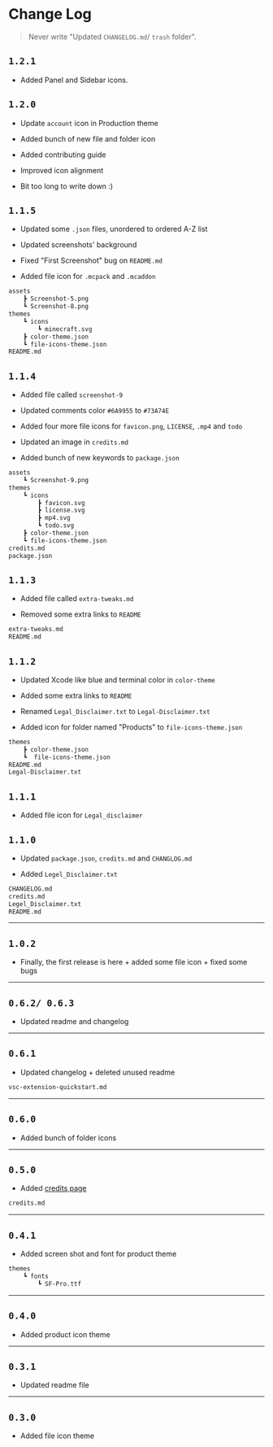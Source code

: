 # Change Log

> Never write "Updated `CHANGELOG.md`/ `trash` folder".

## `1.2.1`

* Added Panel and Sidebar icons.

## `1.2.0`

* Update `account` icon in Production theme

* Added bunch of new file and folder icon

* Added contributing guide

* Improved icon alignment

* Bit too long to write down :)

## `1.1.5`

* Updated some `.json` files, unordered to ordered A-Z list

* Updated screenshots' background

* Fixed "First Screenshot" bug on `README.md`

* Added file icon for `.mcpack` and `.mcaddon`

```txt
assets
    ┣ Screenshot-5.png
    ┗ Screenshot-8.png
themes
    ┗ icons
        ┗ minecraft.svg
    ┣ color-theme.json
    ┗ file-icons-theme.json
README.md
```

## `1.1.4`

* Added file called `screenshot-9`

* Updated comments color `#6A9955` to `#73A74E`

* Added four more file icons for `favicon.png`, `LICENSE`, `.mp4` and `todo`

* Updated an image in `credits.md`

* Added bunch of new keywords to `package.json`

```txt
assets
    ┗ Screenshot-9.png
themes
    ┗ icons
        ┣ favicon.svg
        ┣ license.svg
        ┣ mp4.svg
        ┗ todo.svg
    ┣ color-theme.json
    ┗ file-icons-theme.json
credits.md
package.json
```

## `1.1.3`

* Added file called `extra-tweaks.md`

* Removed some extra links to `README`

```txt
extra-tweaks.md
README.md
```

## `1.1.2`

* Updated Xcode like blue and terminal color in  `color-theme`

* Added some extra links to `README`

* Renamed `Legal_Disclaimer.txt` to `Legal-Disclaimer.txt`

* Added icon for folder named "Products" to `file-icons-theme.json`

```txt
themes
    ┣ color-theme.json
    ┗  file-icons-theme.json
README.md
Legal-Disclaimer.txt
```

## `1.1.1`

* Added file icon for `Legal_disclaimer`

## `1.1.0`

* Updated `package.json`, `credits.md` and `CHANGLOG.md`

* Added `Legel_Disclaimer.txt`

```txt
CHANGELOG.md
credits.md
Legel_Disclaimer.txt
README.md
```

---

## `1.0.2`

* Finally, the first release is here + added some file icon + fixed some bugs

---

## `0.6.2/ 0.6.3`

* Updated readme and changelog

---

## `0.6.1`

* Updated changelog + deleted unused readme

```txt
vsc-extension-quickstart.md
```

---

## `0.6.0`

* Added bunch of folder icons

---

## `0.5.0`

* Added [credits page](credits.md)

```txt
credits.md
```

---

## `0.4.1`

* Added screen shot and font for product theme

```txt
themes
    ┗ fonts
        ┗ SF-Pro.ttf
```

---

## `0.4.0`

* Added product icon theme

---

## `0.3.1`

* Updated readme file

---

## `0.3.0`

* Added file icon theme
